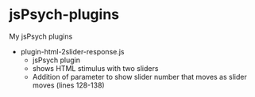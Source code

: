 # jsPsych-plugins
My jsPsych plugins

* plugin-html-2slider-response.js
   * jsPsych plugin 
   * shows HTML stimulus with two sliders
   * Addition of parameter to show slider number that moves as slider moves (lines 128-138)

